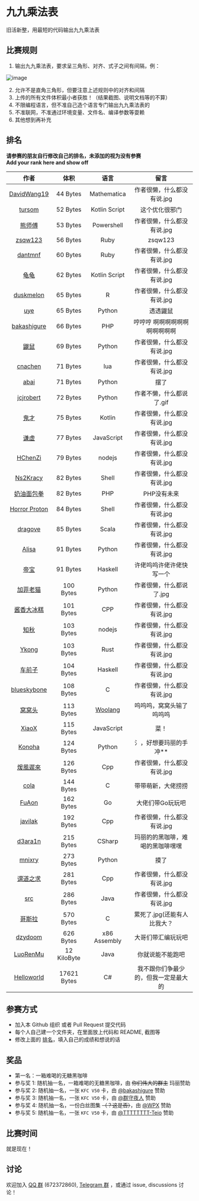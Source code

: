 # 九九乘法表

旧活新整，用最短的代码输出九九乘法表

## 比赛规则

1. 输出九九乘法表，要求呈三角形、对齐、式子之间有间隔，例：

  ![image](https://user-images.githubusercontent.com/18511905/228529653-f2031cc6-61dd-4be7-8a86-f06980b84031.png)

2. 允许不是直角三角形，但要注意上述规则中的对齐和间隔
3. 上传的所有文件体积最小者获胜！（结果截图、说明文档等的不算）
4. 不限编程语言，但不准自己造个语言专门输出九九乘法表的
5. 不准联网，不准通过环境变量、文件名、编译参数等耍赖
6. 其他想到再补充

## 排名

**请参赛的朋友自行修改自己的排名，未添加的视为没有参赛**  
**Add your rank here and show off**

|                             作者                             |   体积    |       语言        |                             留言                                            |
| :----------------------------------------------------------: | :-------: | :--------------: | :------------------------------------------------------------------------: |
| [DavidWang19](DavidWang19)                                   |  44 Bytes | Mathematica      | 作者很懒，什么都没有说.jpg |
| [tursom](tursom)                                             | 52 Bytes  | Kotlin Script       | 这个优化很邪门 |
| [熊师傅](otakuma)                                             | 53 Bytes  | Powershell       | 作者很懒，什么都没有说.jpg |
| [zsqw123](zsqw123)                                             | 56 Bytes  | Ruby       | zsqw123 |
| [dantmnf](dantmnf)                                            | 60 Bytes  | Ruby            | 作者很懒，什么都没有说.jpg |
| [龟龟](guigui)                                                |  62 Bytes | Kotlin Script    | 作者很懒，什么都没有说.jpg |
| [duskmelon](duskmelon)                                        | 65 Bytes  | R               | 作者很懒，什么都没有说.jpg |
| [uye](uye)                                                    |  65 Bytes  | Python         | 透透鼹鼠 |
| [bakashigure](bakashigure)                                    | 66 Bytes   | PHP             | 哼哼哼 啊啊啊啊啊啊啊啊啊啊啊 |
| [鼹鼠](鼹鼠)                                                   |  69 Bytes  | Python        | 作者很懒，什么都没有说.jpg |
| [cnachen](cnachen)                                            |  71 Bytes | lua             | 作者很懒，什么都没有说.jpg |
| [abai](abai)                                                  | 71 Bytes  | Python          | 摆了 |
| [jcjrobert](jcjrobert)                                        | 72 Bytes  | Python          | 作者不懒，什么都说了.gif |
| [鬼才](鬼才)                                                   |  75 Bytes | Kotlin          | 作者很懒，什么都没有说.jpg  |
| [谦虚](谦虚)                                                  |  77 Bytes  | JavaScript          | 作者很懒，什么都没有说.jpg |
| [HChenZi](HChenZi)                                            |  79 Bytes  | nodejs         | 作者很懒，什么都没有说.jpg |
| [Ns2Kracy](Ns2Kracy)                                          |  82 Bytes  | Shell          | 作者很懒，什么都没有说.jpg |
| [奶油面包拳](奶油面包拳)                                        | 82 Bytes   | PHP            | PHP没有未来               |
| [Horror Proton](horror-prpton)                                | 84 Bytes   | Shell            | 作者很懒，什么都没有说.jpg |
| [dragove](dragove)                                            | 85 Bytes   | Scala          | 作者很懒，什么都没有说.jpg |
| [Alisa](Alisa)                                                |  91 Bytes  | Python         | 作者很懒，什么都没有说.jpg |
| [帝宝](帝宝)                                                  |  91 Bytes  | Haskell         | 许佬呜呜许佬许佬快写一个|
| [加菲老猫](GarfieldTheOldCat)                                  |  100 Bytes  | Python        | 作者很懒，什么都说了.jpg |
| [酱香大冰糕](酱香大冰糕)                                        |  101 Bytes  | CPP               | 作者很懒，什么都没有说.jpg |
| [知秋](知秋)                                                  |  103 Bytes  | nodejs          | 作者很懒，什么都没有说.jpg |
| [Ykong](Ykong)                                                |  103 Bytes  | Rust           | 作者很懒，什么都没有说.jpg |
| [车前子](车前子)                                                |  104 Bytes  | Haskell           | 作者很懒，什么都没有说.jpg |
| [blueskybone](blueskybone)                                   |  108 Bytes  | C               | 作者很懒，什么都没有说.jpg |
| [窝窝头](mr_cino)                                             |  113 Bytes  | [Woolang](https://github.com/cinogama/woolang) | 呜呜呜，窝窝头输了呜呜呜 |
| [XiaoX](XiaoX)                                                | 115 Bytes | JavaScript        | 菜！                  |
| [Konoha](Konoha)                                              | 124 Bytes | Python            | 氵，好想要玛丽的手冲** |
| [煖風遲來](煖風遲來)                                           |  126 Bytes  | Cpp             | 作者很懒，什么都没有说.jpg |
| [cola](cola)                                                 |  144 Bytes  | C                | 带带萌新，大佬捞捞 |
| [FuAon](FuAon)                                                 |  162 Bytes  | Go                | 大佬们带Go玩玩吧 |
| [javilak](javilak)                                           |  192 Bytes  | Cpp                | 作者很懒，什么都没有说.jpg | 
| [d3ara1n](d3ara1n)                                           |  215 Bytes  | CSharp           | 玛丽的的黑咖啡，难喝的黑咖啡嘿嘿 |
| [mnixry](mnixry)                                              |  273 Bytes  | Python        | 摸了 |
| [谓道之求](谓道之求)                                           |  281 Bytes  | Cpp             | 作者很懒，什么都没有说.jpg |
| [src](src)                                                   | 286 Bytes  | Java             | 作者很懒，什么都没有说.jpg |
| [哥斯拉](哥斯拉)                                              |  570 Bytes  | C                | 累死了.jpg(还能有人比我大？ |
| [dzydoom](dzydoom)                                              |  626 Bytes  | x86 Assembly               | 大哥们带汇编玩玩吧|
| [LuoRenMu](Luorenmu)                                         |  12 KiloByte | Java           | 你就说能不能跑吧 |
| [Helloworld](Helloworld)                                     | 17621 Bytes | C#               | 我不跟你们争最少的，但我一定是最大的 |

## 参赛方式

- 加入本 Github 组织 或者 Pull Request 提交代码
- 每个人自己建一个文件夹，在里面放上代码和 README, 截图等
- 修改上面的 [排名](#排名)，填入自己的成绩和想说的话

## 奖品

- 第一名：一箱难喝的无糖黑咖啡
- 参与奖 1: 随机抽一名，一箱难喝的无糖黑咖啡，由 ~~你们伟大的群主~~ 玛丽赞助
- 参与奖 2: 随机抽一名，一张 `KFC V50` 卡，由 [@bakashigure](bakashigure) 赞助
- 参与奖 3: 随机抽一名，一张 `KFC V50` 卡，由 [@群守夜人](https://github.com/nvkou) 赞助
- 参与奖 4: 随机抽一名，一份白丝图集 ~~（？这是否）~~，由 [@WPX](https://github.com/WWPXX233) 赞助
- 参与奖 5: 随机抽一名，一张 `KFC V50` 卡，由 [@TTTTTTTT-Teio](https://github.com/TTTTTTTT-Teio) 赞助

## 比赛时间

就是现在！

## 讨论

欢迎加入 [QQ 群](https://jq.qq.com/?_wv=1027&k=8aBWumWU) (672372860), [Telegram 群](https://t.me/+NjDljiDRrpI4NTU1) ，或通过 issue, discussions 讨论！
